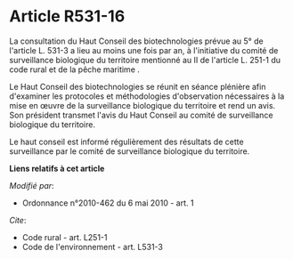 # Article R531-16

La consultation du Haut Conseil des biotechnologies prévue au 5° de l'article L. 531-3 a lieu au moins une fois par an, à
l'initiative du comité de surveillance biologique du territoire mentionné au II de l'article L. 251-1 du code rural et de la
pêche maritime . 

Le Haut Conseil des biotechnologies se réunit en séance plénière afin d'examiner les protocoles et méthodologies
d'observation nécessaires à la mise en œuvre de la surveillance biologique du territoire et rend un avis. Son président
transmet l'avis du Haut Conseil au comité de surveillance biologique du territoire. 

Le haut conseil est informé régulièrement des résultats de cette surveillance par le comité de surveillance biologique du
territoire.

**Liens relatifs à cet article**

_Modifié par_:

  - Ordonnance n°2010-462 du 6 mai 2010 - art. 1

_Cite_:

  - Code rural - art. L251-1
  - Code de l'environnement - art. L531-3
